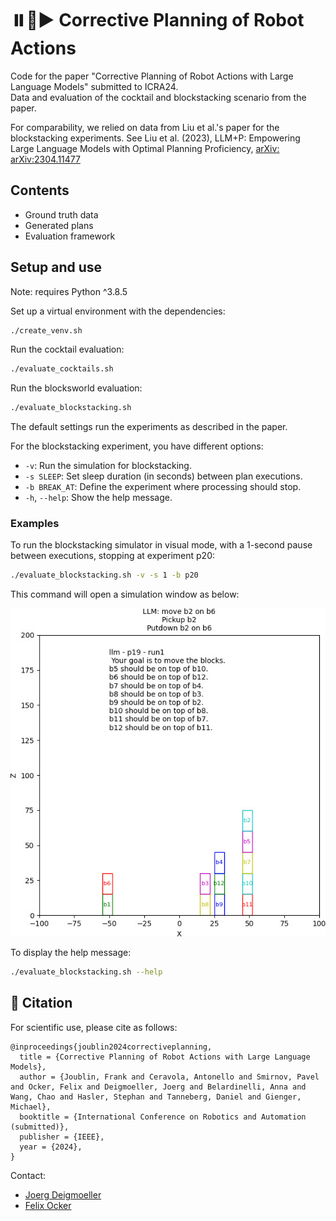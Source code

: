 # ⏸️🔁▶️ Corrective Planning of Robot Actions

Code for the paper "Corrective Planning of Robot Actions with Large Language Models" submitted to ICRA24. \
Data and evaluation of the cocktail and blockstacking scenario from the paper.

For comparability, we relied on data from Liu et al.'s paper for the blockstacking experiments.
See Liu et al. (2023), LLM+P: Empowering Large Language Models with Optimal Planning Proficiency, [arXiv: arXiv:2304.11477](https://arxiv.org/abs/2304.11477)


## Contents
* Ground truth data
* Generated plans
* Evaluation framework


## Setup and use
Note: requires Python ^3.8.5

Set up a virtual environment with the dependencies:
```bash
./create_venv.sh
````
Run the cocktail evaluation:
```bash
./evaluate_cocktails.sh
```  
Run the blocksworld evaluation:
```bash
./evaluate_blockstacking.sh
``` 
The default settings run the experiments as described in the paper.

For the blockstacking experiment, you have different options:
- `-v`: Run the simulation for blockstacking.
- `-s SLEEP`: Set sleep duration (in seconds) between plan executions.
- `-b BREAK_AT`: Define the experiment where processing should stop.
- `-h`, `--help`: Show the help message.

### Examples

To run the blockstacking simulator in visual mode, with a 1-second pause between executions, stopping at experiment p20:

```bash
./evaluate_blockstacking.sh -v -s 1 -b p20
```

This command will open a simulation window as below:

![blockstacking simulator](data/blockstacking.jpg)


To display the help message:

```bash
./evaluate_blockstacking.sh --help
```


## 🔖 Citation

For scientific use, please cite as follows:
```
@inproceedings{joublin2024correctiveplanning,
  title = {Corrective Planning of Robot Actions with Large Language Models},
  author = {Joublin, Frank and Ceravola, Antonello and Smirnov, Pavel and Ocker, Felix and Deigmoeller, Joerg and Belardinelli, Anna and Wang, Chao and Hasler, Stephan and Tanneberg, Daniel and Gienger, Michael},
  booktitle = {International Conference on Robotics and Automation (submitted)},
  publisher = {IEEE},
  year = {2024},
}
```

Contact:
- [Joerg Deigmoeller](mailto:joerg.deigmoeller@honda-ri.de)
- [Felix Ocker](mailto:felix.ocker@honda-ri.de)
